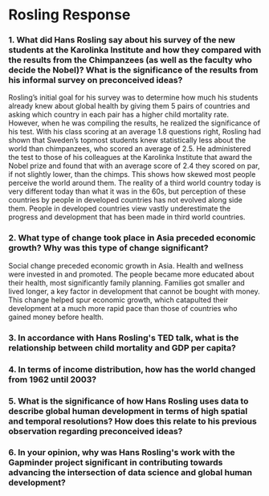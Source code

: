 # Rosling Response

### 1. What did Hans Rosling say about his survey of the new students at the Karolinka Institute and how they compared with the results from the Chimpanzees (as well as the faculty who decide the Nobel)? What is the significance of the results from his informal survey on preconceived ideas?

Rosling’s initial goal for his survey was to determine how much his students already knew about global health by giving them 5 pairs of countries and asking which country in each pair has a higher child mortality rate. However, when he was compiling the results, he realized the significance of his test. With his class scoring at an average 1.8 questions right, Rosling had shown that Sweden’s topmost students knew statistically less about the world than chimpanzees, who scored an average of 2.5. He administered the test to those of his colleagues at the Karolinka Institute that award the Nobel prize and found that with an average score of 2.4 they scored on par, if not slightly lower, than the chimps. This shows how skewed most people perceive the world around them. The reality of a third world country today is very different today than what it was in the 60s, but perception of these countries by people in developed countries has not evolved along side them. People in developed countries view vastly underestimate the progress and development that has been made in third world countries. 

### 2. What type of change took place in Asia preceded economic growth? Why was this type of change significant?

Social change preceded economic growth in Asia. Health and wellness were invested in and promoted. The people became more educated about their health, most significantly family planning. Families got smaller and lived longer, a key factor in development that cannot be bought with money. This change helped spur economic growth, which catapulted their development at a much more rapid pace than those of countries who gained money before health. 

### 3. In accordance with Hans Rosling's TED talk, what is the relationship between child mortality and GDP per capita?

### 4. In terms of income distribution, how has the world changed from 1962 until 2003?

### 5. What is the significance of how Hans Rosling uses data to describe global human development in terms of high spatial and temporal resolutions? How does this relate to his previous observation regarding preconceived ideas?

### 6. In your opinion, why was Hans Rosling's work with the Gapminder project significant in contributing towards advancing the intersection of data science and global human development?
